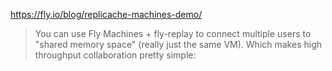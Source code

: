 https://fly.io/blog/replicache-machines-demo/

> You can use Fly Machines + fly-replay to connect multiple users to "shared memory space" (really just the same VM). Which makes high throughput collaboration pretty simple: